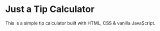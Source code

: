 # Just a Tip Calculator

This is a simple tip calculator built with HTML, CSS & vanilla JavaScript.
